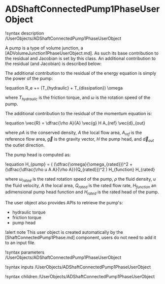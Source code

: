 # ADShaftConnectedPump1PhaseUserObject

!syntax description /UserObjects/ADShaftConnectedPump1PhaseUserObject

A pump is a type of volume junction, a [ADVolumeJunction1PhaseUserObject.md].
As such its base contribution to the residual and Jacobian is set by this class. An additional contribution to
the residual (and Jacobian) is described below:


The additional contribution to the residual of the energy equation is simply the power of the pump:

!equation
R_e += (T_{hydraulic} + T_{dissipation}) \omega

where $T_{hydraulic}$ is the friction torque, and $\omega$ is the rotation speed of
the pump.

The additional contribution to the residual of the momentum equation is:

!equation
\vec{R} = \dfrac{\rho A}{A} \vec{g} H A_{ref} \vec{d}_{out}

where $\rho A$ is the conserved density, $A$ the local flow area, $A_{ref}$ is the reference flow area, $\vec{g}$ is the gravity vector,
$H$ the pump head, and $\vec{d}_{out}$ the outlet direction.

The pump head is computed as:

!equation
H_{pump} =  ( (\dfrac{\omega}{\omega_{rated}})^2 + (\dfrac{\dfrac{\rho u A A}{\rho A}}{Q_{rated}})^2 ) H_{function} H_{rated}

where $\omega_{rated}$ is the rated rotation speed of the pump, $\rho$ the fluid density, $u$ the fluid velocity, $A$ the local area,
$Q_{rated}$ is the rated flow rate, $H_{function}$ an adimensional pump head function and $H_{rated}$ is the rated head of the pump.

The user object also provides APIs to retrieve the pump's:

- hydraulic torque
- friction torque
- pump head

!alert note
This user object is created automatically by the [ShaftConnectedPump1Phase.md]
component, users do not need to add it to an input file.

!syntax parameters /UserObjects/ADShaftConnectedPump1PhaseUserObject

!syntax inputs /UserObjects/ADShaftConnectedPump1PhaseUserObject

!syntax children /UserObjects/ADShaftConnectedPump1PhaseUserObject

